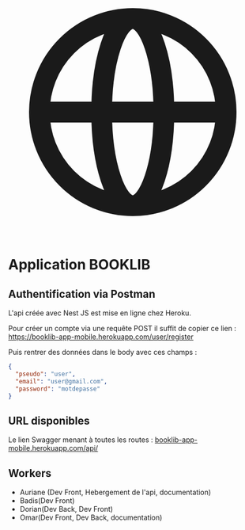 <p align="center">
<svg xmlns="http://www.w3.org/2000/svg" class="h-6 w-6" fill="none" viewBox="0 0 24 24" stroke="currentColor" stroke-width="2">
  <path stroke-linecap="round" stroke-linejoin="round" d="M21 12a9 9 0 01-9 9m9-9a9 9 0 00-9-9m9 9H3m9 9a9 9 0 01-9-9m9 9c1.657 0 3-4.03 3-9s-1.343-9-3-9m0 18c-1.657 0-3-4.03-3-9s1.343-9 3-9m-9 9a9 9 0 019-9" />
</svg>
  <h1>Application BOOKLIB</h1>
</p>

## Authentification via Postman

L'api créée avec Nest JS est mise en ligne chez Heroku.

Pour créer un compte via une requête POST il suffit de copier ce lien :
<a href="https://booklib-app-mobile.herokuapp.com/user/register">https://booklib-app-mobile.herokuapp.com/user/register</a>

Puis rentrer des données dans le body avec ces champs :

```json
{
  "pseudo": "user",
  "email": "user@gmail.com",
  "password": "motdepasse"
}
```

## URL disponibles 
Le lien Swagger menant à toutes les routes : 
<a href="https://booklib-app-mobile.herokuapp.com/api/" target="_blank">booklib-app-mobile.herokuapp.com/api/</a>

## Workers

- Auriane (Dev Front, Hebergement de l'api, documentation)
- Badis(Dev Front)
- Dorian(Dev Back, Dev Front)
- Omar(Dev Front, Dev Back, documentation)
